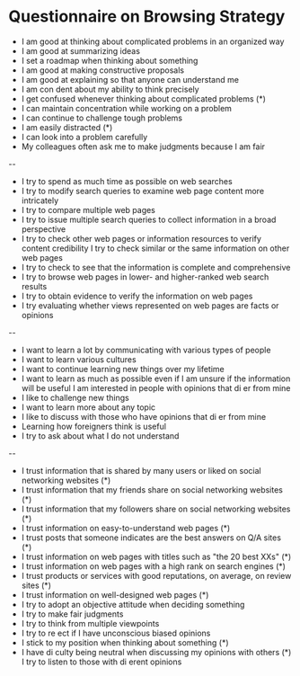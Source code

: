 # Questionnaire on Browsing Strategy

* I am good at thinking about complicated problems in an organized way
* I am good at summarizing ideas
* I set a roadmap when thinking about something
* I am good at making constructive proposals
* I am good at explaining so that anyone can understand me
* I am con dent about my ability to think precisely
* I get confused whenever thinking about complicated problems (\*)
* I can maintain concentration while working on a problem
* I can continue to challenge tough problems
* I am easily distracted (\*)
* I can look into a problem carefully
* My colleagues often ask me to make judgments because I am fair

--
* I try to spend as much time as possible on web searches
* I try to modify search queries to examine web page content more intricately
* I try to compare multiple web pages
* I try to issue multiple search queries to collect information in a broad perspective
* I try to check other web pages or information resources to verify content credibility I try to check similar or the same information on other web pages
* I try to check to see that the information is complete and comprehensive
* I try to browse web pages in lower- and higher-ranked web search results
* I try to obtain evidence to verify the information on web pages
* I try evaluating whether views represented on web pages are facts or opinions

--
* I want to learn a lot by communicating with various types of people
* I want to learn various cultures
* I want to continue learning new things over my lifetime
* I want to learn as much as possible even if I am unsure if the information will be useful I am interested in people with opinions that di er from mine
* I like to challenge new things
* I want to learn more about any topic
* I like to discuss with those who have opinions that di er from mine
* Learning how foreigners think is useful
* I try to ask about what I do not understand

--
* I trust information that is shared by many users or liked on social networking websites (\*) 
* I trust information that my friends share on social networking websites (\*)
* I trust information that my followers share on social networking websites (\*)
* I trust information on easy-to-understand web pages (\*)
* I trust posts that someone indicates are the best answers on Q/A sites (\*)
* I trust information on web pages with titles such as "the 20 best XXs" (\*)
* I trust information on web pages with a high rank on search engines (\*)
* I trust products or services with good reputations, on average, on review sites (\*)
* I trust information on well-designed web pages (\*)
* I try to adopt an objective attitude when deciding something
* I try to make fair judgments
* I try to think from multiple viewpoints
* I try to re ect if I have unconscious biased opinions
* I stick to my position when thinking about something (\*)
* I have di culty being neutral when discussing my opinions with others (*) I try to listen to those with di erent opinions
